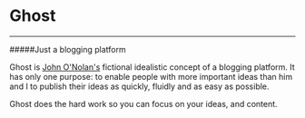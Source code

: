 Ghost
=====
***
#####Just a blogging platform


Ghost is [John O'Nolan's](http://john.onolan.org/) fictional idealistic concept of a blogging platform. It has only one purpose: to enable people with more important ideas than him and I to publish their ideas as quickly, fluidly and as easy as possible. 

Ghost does the hard work so you can focus on your ideas, and content.